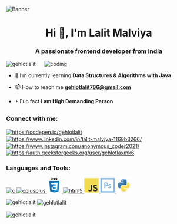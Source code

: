 ![Banner](https://media.licdn.com/dms/image/D5616AQFL7BWjxSw1Hw/profile-displaybackgroundimage-shrink_350_1400/0/1682846519460?e=1698278400&v=beta&t=Zw8NiFZ9lWayX9Xl-gvH5tpS7VJE-xs8qN5Nehqpftc)
<h1 align="center">Hi 👋, I'm Lalit Malviya</h1>
<h3 align="center">A passionate frontend developer from India</h3>

<img align="right" alt="coding" width="400" src="https://media3.giphy.com/media/v1.Y2lkPTc5MGI3NjExZGhvdXFqMzczeDhwdHJjeGJ0bmNiajI5cHRuemRyeXJwbHZqb3F3NSZlcD12MV9naWZzX3NlYXJjaCZjdD1n/qgQUggAC3Pfv687qPC/giphy.gif">

<p align="left"> <img src="https://komarev.com/ghpvc/?username=gehlotlalit&label=Profile%20views&color=0e75b6&style=flat" alt="gehlotlalit" /> </p>

- 🌱 I’m currently learning **Data Structures & Algorithms with Java**

- 📫 How to reach me **gehlotlalit786@gmail.com**

- ⚡ Fun fact **I am High Demanding Person**

<h3 align="left">Connect with me:</h3>
<p align="left">
<a href="https://codepen.io/https://codepen.io/gehlotlalit" target="blank"><img align="center" src="https://raw.githubusercontent.com/rahuldkjain/github-profile-readme-generator/master/src/images/icons/Social/codepen.svg" alt="https://codepen.io/gehlotlalit" height="30" width="40" /></a>
<a href="https://linkedin.com/in/https://www.linkedin.com/in/lalit-malviya-1168b3266/" target="blank"><img align="center" src=https://img.icons8.com/?size=1x&id=xuvGCOXi8Wyg&format=png alt="https://www.linkedin.com/in/lalit-malviya-1168b3266/" height="30" width="40" /></a>
<a href="https://instagram.com/https://www.instagram.com/anonymous_coder2021/" target="blank"><img align="center" src="https://raw.githubusercontent.com/rahuldkjain/github-profile-readme-generator/master/src/images/icons/Social/instagram.svg" alt="https://www.instagram.com/anonymous_coder2021/" height="30" width="40" /></a>
<a href="https://auth.geeksforgeeks.org/user/https://auth.geeksforgeeks.org/user/gehlotlaxmk6" target="blank"><img align="center" src="https://img.icons8.com/?size=1x&id=AbQBhN9v62Ob&format=png"alt="https://auth.geeksforgeeks.org/user/gehlotlaxmk6" height="30" width="40" /></a>
</p>

<h3 align="left">Languages and Tools:</h3>
<p align="left"> <a href="https://www.cprogramming.com/" target="_blank" rel="noreferrer"> <img src="https://upload.wikimedia.org/wikipedia/commons/thumb/1/18/C_Programming_Language.svg/1200px-C_Programming_Language.svg.png" alt="c" width="40" height="40"/> </a> <a href="https://www.w3schools.com/cpp/" target="_blank" rel="noreferrer"> <img src="https://upload.wikimedia.org/wikipedia/commons/thumb/1/18/ISO_C%2B%2B_Logo.svg/1822px-ISO_C%2B%2B_Logo.svg.png" alt="cplusplus" width="40" height="40"/> </a> <a href="https://www.w3schools.com/css/" target="_blank" rel="noreferrer"> <img src="https://raw.githubusercontent.com/devicons/devicon/master/icons/css3/css3-original-wordmark.svg" alt="css3" width="40" height="40"/> </a> <a href="https://www.w3.org/html/" target="_blank" rel="noreferrer"> <img src="https://cdn3d.iconscout.com/3d/free/thumb/free-html-5728485-4781249.png" alt="html5" width="40" height="40"/> </a> <a href="https://developer.mozilla.org/en-US/docs/Web/JavaScript" target="_blank" rel="noreferrer"> <img src="https://raw.githubusercontent.com/devicons/devicon/master/icons/javascript/javascript-original.svg" alt="javascript" width="40" height="40"/> </a> <a href="https://www.photoshop.com/en" target="_blank" rel="noreferrer"> <img src="https://raw.githubusercontent.com/devicons/devicon/master/icons/photoshop/photoshop-line.svg" alt="photoshop" width="40" height="40"/> </a> <a href="https://www.python.org" target="_blank" rel="noreferrer"> <img src="https://raw.githubusercontent.com/devicons/devicon/master/icons/python/python-original.svg" alt="python" width="40" height="40"/> </a> </p>

<p><img align="left" src="https://github-readme-stats.vercel.app/api/top-langs?username=gehlotlalit&show_icons=true&locale=en&layout=compact" alt="gehlotlalit" /></p>

<p>&nbsp;<img align="center" src="https://github-readme-stats.vercel.app/api?username=gehlotlalit&show_icons=true&locale=en" alt="gehlotlalit" /></p>

<p><img align="center" src="https://github-readme-streak-stats.herokuapp.com/?user=gehlotlalit&" alt="gehlotlalit" /></p>
